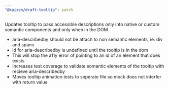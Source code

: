 ```yaml
---
"@kaizen/draft-tooltip": patch
---
```


Updates tooltip to pass accessible descriptions only into native or custom somantic components and only when in the DOM
 - aria-describedby should not be attach to non semantic elements, ie: div and spans
 - id for aria-describedby is undefined until the tooltip is in the dom
  - This will stop the a11y error of pointing to an id of an element that does exists
 - Increases test coverage to validate somantic elements of the tooltip with recieve aria-describedby
 - Moves tooltip animation tests to seperate file so mock does not interfer with return value

